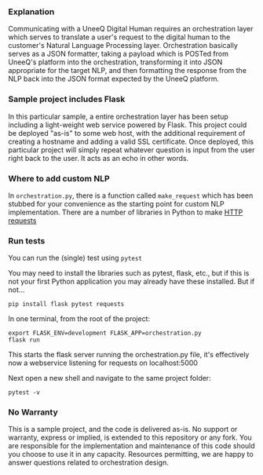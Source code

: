 ### Explanation

Communicating with a UneeQ Digital Human requires an orchestration layer which serves to translate a user's request to the digital human to the customer's Natural Language Processing layer.  Orchestration basically serves as a JSON formatter, taking a payload which is POSTed from UneeQ's platform into the orchestration, transforming it into JSON appropriate for the target NLP, and then formatting the response from the NLP back into the JSON format expected by the UneeQ platform.

### Sample project includes Flask

In this particular sample, a entire orchestration layer has been setup including a light-weight web service powered by Flask.  This project could be deployed "as-is" to some web host, with the additional requirement of creating a hostname and adding a valid SSL certificate.  Once deployed, this particular project will simply repeat whatever question is input from the user right back to the user.  It acts as an echo in other words.  

### Where to add custom NLP

In ```orchestration.py```, there is a function called ```make_request``` which has been stubbed for your convenience as the starting point for custom NLP implementation.  There are a number of libraries in Python to make [HTTP requests](https://www.geeksforgeeks.org/get-post-requests-using-python/)

### Run tests

You can run the (single) test using ```pytest```

You may need to install the libraries such as pytest, flask, etc., but if this is not your first Python application you may already have these installed.  But if not...

```
pip install flask pytest requests
```

In one terminal, from the root of the project:
```
export FLASK_ENV=development FLASK_APP=orchestration.py
flask run
```

This starts the flask server running the orchestration.py file, it's effectively now a webservice listening for requests on localhost:5000

Next open a new shell and navigate to the same project folder:
```
pytest -v
```

### No Warranty

This is a sample project, and the code is delivered as-is.  No support or warranty, express or implied, is extended to this repository or any fork.  You are responsible for the implementation and maintenance of this code should you choose to use it in any capacity.  Resources permitting, we are happy to answer questions related to orchestration design.
